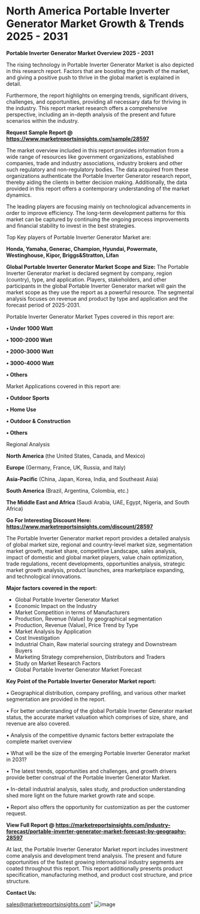 # North America Portable Inverter Generator Market Growth & Trends 2025 - 2031

<Strong> Portable Inverter Generator Market Overview 2025 - 2031</strong>

The rising technology in Portable Inverter Generator Market is also depicted in this research report. Factors that are boosting the growth of the market, and giving a positive push to thrive in the global market is explained in detail.

Furthermore, the report highlights on emerging trends, significant drivers, challenges, and opportunities, providing all necessary data for thriving in the industry. This report market research offers a comprehensive perspective, including an in-depth analysis of the present and future scenarios within the industry.

<strong>Request Sample Report @ <a href=https://www.marketreportsinsights.com/sample/28597>https://www.marketreportsinsights.com/sample/28597</a></strong>

The market overview included in this report provides information from a wide range of resources like government organizations, established companies, trade and industry associations, industry brokers and other such regulatory and non-regulatory bodies. The data acquired from these organizations authenticate the Portable Inverter Generator research report, thereby aiding the clients in better decision making. Additionally, the data provided in this report offers a contemporary understanding of the market dynamics.

The leading players are focusing mainly on technological advancements in order to improve efficiency. The long-term development patterns for this market can be captured by continuing the ongoing process improvements and financial stability to invest in the best strategies.

Top Key players of Portable Inverter Generator Market are:

<strong>Honda, Yamaha, Generac, Champion, Hyundai, Powermate, Westinghouse, Kipor, Briggs&Stratton, Lifan</strong>

<strong><b>Global Portable Inverter Generator Market Scope and Size:</b></strong>
The Portable Inverter Generator market is declared segment by company, region (country), type, and application. Players, stakeholders, and other participants in the global Portable Inverter Generator market will gain the market scope as they use the report as a powerful resource. The segmental analysis focuses on revenue and product by type and application and the forecast period of 2025-2031.

Portable Inverter Generator Market Types covered in this report are:

<strong>• Under 1000 Watt

• 1000-2000 Watt

• 2000-3000 Watt

• 3000-4000 Watt

• Others</strong>

Market Applications covered in this report are:

<strong>• Outdoor Sports

• Home Use

• Outdoor & Construction

• Others</strong> 

Regional Analysis

<strong>North America</strong> (the United States, Canada, and Mexico)

<strong>Europe</strong> (Germany, France, UK, Russia, and Italy)

<strong>Asia-Pacific</strong> (China, Japan, Korea, India, and Southeast Asia)

<strong>South America</strong> (Brazil, Argentina, Colombia, etc.)

<strong>The Middle East and Africa</strong> (Saudi Arabia, UAE, Egypt, Nigeria, and South Africa)

<strong>Go For Interesting Discount Here: <a href=https://www.marketreportsinsights.com/discount/28597>https://www.marketreportsinsights.com/discount/28597</a></strong>

The Portable Inverter Generator market report provides a detailed analysis of global market size, regional and country-level market size, segmentation market growth, market share, competitive Landscape, sales analysis, impact of domestic and global market players, value chain optimization, trade regulations, recent developments, opportunities analysis, strategic market growth analysis, product launches, area marketplace expanding, and technological innovations.

<strong><b>Major factors covered in the report:</b></strong>
<ul>
  <li>Global Portable Inverter Generator Market </li>
  <li>Economic Impact on the Industry</li>
  <li>Market Competition in terms of Manufacturers</li>
  <li>Production, Revenue (Value) by geographical segmentation</li>
  <li>Production, Revenue (Value), Price Trend by Type</li>
  <li>Market Analysis by Application</li>
  <li>Cost Investigation</li>
  <li>Industrial Chain, Raw material sourcing strategy and Downstream Buyers</li>
  <li>Marketing Strategy comprehension, Distributors and Traders</li>
  <li>Study on Market Research Factors</li>
  <li>Global Portable Inverter Generator Market Forecast</li>
</ul>

<strong><b>Key Point of the Portable Inverter Generator Market report:</b></strong>

• Geographical distribution, company profiling, and various other market segmentation are provided in the report.

• For better understanding of the global Portable Inverter Generator market status, the accurate market valuation which comprises of size, share, and revenue are also covered.

• Analysis of the competitive dynamic factors better extrapolate the complete market overview

• What will be the size of the emerging Portable Inverter Generator market in 2031?

• The latest trends, opportunities and challenges, and growth drivers provide better construal of the Portable Inverter Generator Market.

• In-detail industrial analysis, sales study, and production understanding shed more light on the future market growth rate and scope.

• Report also offers the opportunity for customization as per the customer request.

<strong><b>View Full Report @ <a href=https://marketreportsinsights.com/industry-forecast/portable-inverter-generator-market-forecast-by-geography-28597>https://marketreportsinsights.com/industry-forecast/portable-inverter-generator-market-forecast-by-geography-28597</a></b></strong>


At last, the Portable Inverter Generator Market report includes investment come analysis and development trend analysis. The present and future opportunities of the fastest growing international industry segments are coated throughout this report. This report additionally presents product specification, manufacturing method, and product cost structure, and price structure.

<strong>Contact Us:</strong>

sales@marketreportsinsights.com"
![image](https://github.com/user-attachments/assets/3cddcad8-7c39-4735-bc7a-47d5bc0cf38b)
